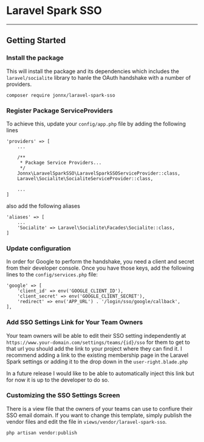 # Laravel Spark SSO
--------------------

## Getting Started

### Install the package

This will install the package and its dependencies which includes the ```laravel/socialite``` 
library to hanle the OAuth handshake with a number of providers.

```
composer require jonnx/laravel-spark-sso
```

### Register Package ServiceProviders

To achieve this, update your ```config/app.php``` file by adding the following lines

```
'providers' => [
    ...
    
    /**
     * Package Service Providers...
     */
    Jonnx\LaravelSparkSSO\LaravelSparkSSOServiceProvider::class,
    Laravel\Socialite\SocialiteServiceProvider::class,
    
    ...
]

```

also add the following aliases

```
'aliases' => [
    ...
    'Socialite' => Laravel\Socialite\Facades\Socialite::class,
]
```

### Update configuration

In order for Google to perform the handshake, you need a client and secret
from their developer console. Once you have those keys, add the following lines 
to the ```config/services.php``` file:

```
'google' => [
    'client_id' => env('GOOGLE_CLIENT_ID'),
    'client_secret' => env('GOOGLE_CLIENT_SECRET'),
    'redirect' => env('APP_URL') . '/login/sso/google/callback',
],
```

### Add SSO Settings Link for Your Team Owners

Your team owners will be able to edit their SSO setting independently at
```https://www.your-domain.com/settings/teams/{id}/sso``` for them to get to
that url you should add the link to your project where they can find it.
I recommend adding a link to the existing membership page in the Laravel Spark
settings or adding it to the drop down in the ```user-right.blade.php```

In a future release I would like to be able to automatically inject this link
but for now it is up to the developer to do so.

### Customizing the SSO Settings Screen

There is a view file that the owners of your teams can use to confiure their SSO email domain. 
If you want to change this template, simply publish the vendor files and edit the file in ```views/vendor/laravel-spark-sso```.

```
php artisan vendor:publish
```